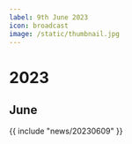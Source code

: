 ```yaml
---
label: 9th June 2023
icon: broadcast
image: /static/thumbnail.jpg
---
```


# 2023
## June

{{ include "news/20230609" }}